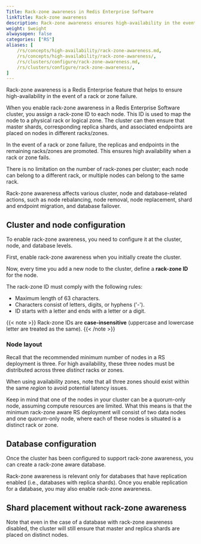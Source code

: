 ```yaml
---
Title: Rack-zone awareness in Redis Enterprise Software
linkTitle: Rack-zone awareness
description: Rack-zone awareness ensures high-availability in the event of a rack or zone failure.
weight: $weight
alwaysopen: false
categories: ["RS"]
aliases: [
    /rs/concepts/high-availability/rack-zone-awareness.md,
    /rs/concepts/high-availability/rack-zone-awareness/,
    /rs/clusters/configure/rack-zone-awareness.md,
    /rs/clusters/configure/rack-zone-awareness/,
]
---
```

Rack-zone awareness is a Redis Enterprise feature that helps to ensure high-availability in the event of a rack or zone failure.

When you enable rack-zone awareness in a Redis Enterprise Software cluster, you assign
a rack-zone ID to each node. This ID is used to map the node to a
physical rack or logical zone. The cluster can then ensure that master shards, corresponding replica shards, and associated endpoints are placed on nodes in different racks/zones.

In the event of a rack or zone failure, the replicas and endpoints in the remaining racks/zones are promoted. This ensures high availability when a rack or zone fails.

There is no limitation on the number of rack-zones per cluster; each
node can belong to a different rack, or multiple nodes can belong to the
same rack.

Rack-zone awareness affects various cluster, node and database-related
actions, such as node rebalancing, node removal, node replacement, shard and endpoint migration, and database failover.

## Cluster and node configuration

To enable rack-zone awareness, you need to configure it at the
cluster, node, and database levels.

First, enable rack-zone awareness when you initially create the cluster.

Now, every time you add a new node to the cluster, define a **rack-zone ID** for the node.

The rack-zone ID must comply with the following rules:

- Maximum length of 63 characters.
- Characters consist of letters, digits, or hyphens ('-').
- ID starts with a letter and ends with a letter or a digit.

{{< note >}}
Rack-zone IDs are **case-insensitive** (uppercase and lowercase letter are treated as the same).
{{< /note >}}

### Node layout

Recall that the recommended minimum number of nodes in a RS deployment is three. For high availability, these three nodes must be distributed across three *distinct* racks or zones.

When using availability zones, note that all three zones should exist within the same *region* to avoid potential latency issues.

Keep in mind that one of the nodes in your cluster can be a quorum-only node, assuming compute resources are limited. What this means is that the minimum rack-zone aware RS deployment will consist of two data nodes and one quorum-only node, where each of these nodes is situated is a distinct rack or zone.

## Database configuration

Once the cluster has been configured to support rack-zone awareness, you can create a rack-zone aware database.

Rack-zone awareness is relevant only for databases that have replication enabled (i.e., databases with replica shards). Once you
enable replication for a database, you may also enable rack-zone awareness.

## Shard placement without rack-zone awareness

Note that even in the case of a database with rack-zone awareness disabled, the cluster will still ensure that master and replica shards are placed on distinct nodes.
